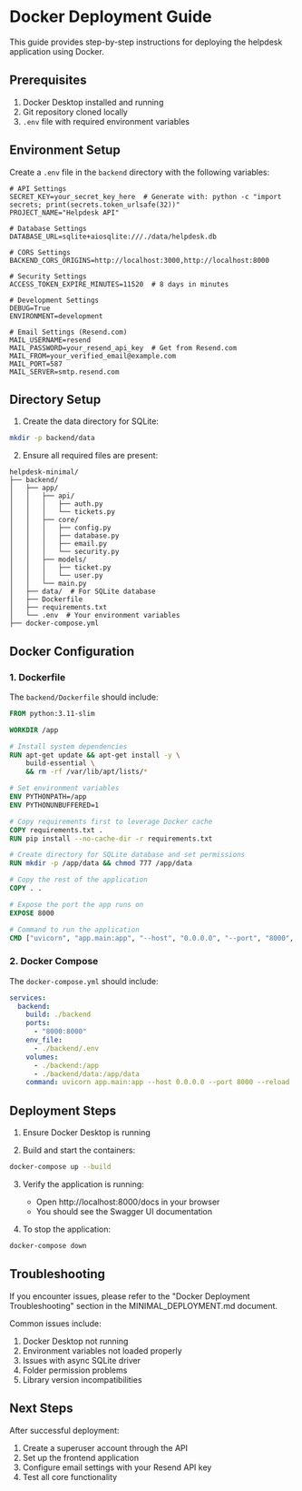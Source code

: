 # Docker Deployment Guide

This guide provides step-by-step instructions for deploying the helpdesk application using Docker.

## Prerequisites

1. Docker Desktop installed and running
2. Git repository cloned locally
3. `.env` file with required environment variables

## Environment Setup

Create a `.env` file in the `backend` directory with the following variables:

```env
# API Settings
SECRET_KEY=your_secret_key_here  # Generate with: python -c "import secrets; print(secrets.token_urlsafe(32))"
PROJECT_NAME="Helpdesk API"

# Database Settings
DATABASE_URL=sqlite+aiosqlite:///./data/helpdesk.db

# CORS Settings
BACKEND_CORS_ORIGINS=http://localhost:3000,http://localhost:8000

# Security Settings
ACCESS_TOKEN_EXPIRE_MINUTES=11520  # 8 days in minutes

# Development Settings
DEBUG=True
ENVIRONMENT=development

# Email Settings (Resend.com)
MAIL_USERNAME=resend
MAIL_PASSWORD=your_resend_api_key  # Get from Resend.com
MAIL_FROM=your_verified_email@example.com
MAIL_PORT=587
MAIL_SERVER=smtp.resend.com
```

## Directory Setup

1. Create the data directory for SQLite:

```bash
mkdir -p backend/data
```

2. Ensure all required files are present:

```
helpdesk-minimal/
├── backend/
│   ├── app/
│   │   ├── api/
│   │   │   ├── auth.py
│   │   │   └── tickets.py
│   │   ├── core/
│   │   │   ├── config.py
│   │   │   ├── database.py
│   │   │   ├── email.py
│   │   │   └── security.py
│   │   ├── models/
│   │   │   ├── ticket.py
│   │   │   └── user.py
│   │   └── main.py
│   ├── data/  # For SQLite database
│   ├── Dockerfile
│   ├── requirements.txt
│   └── .env  # Your environment variables
├── docker-compose.yml
```

## Docker Configuration

### 1. Dockerfile

The `backend/Dockerfile` should include:

```dockerfile
FROM python:3.11-slim

WORKDIR /app

# Install system dependencies
RUN apt-get update && apt-get install -y \
    build-essential \
    && rm -rf /var/lib/apt/lists/*

# Set environment variables
ENV PYTHONPATH=/app
ENV PYTHONUNBUFFERED=1

# Copy requirements first to leverage Docker cache
COPY requirements.txt .
RUN pip install --no-cache-dir -r requirements.txt

# Create directory for SQLite database and set permissions
RUN mkdir -p /app/data && chmod 777 /app/data

# Copy the rest of the application
COPY . .

# Expose the port the app runs on
EXPOSE 8000

# Command to run the application
CMD ["uvicorn", "app.main:app", "--host", "0.0.0.0", "--port", "8000", "--reload"]
```

### 2. Docker Compose

The `docker-compose.yml` should include:

```yaml
services:
  backend:
    build: ./backend
    ports:
      - "8000:8000"
    env_file:
      - ./backend/.env
    volumes:
      - ./backend:/app
      - ./backend/data:/app/data
    command: uvicorn app.main:app --host 0.0.0.0 --port 8000 --reload
```

## Deployment Steps

1. Ensure Docker Desktop is running

2. Build and start the containers:

```bash
docker-compose up --build
```

3. Verify the application is running:

   - Open http://localhost:8000/docs in your browser
   - You should see the Swagger UI documentation

4. To stop the application:

```bash
docker-compose down
```

## Troubleshooting

If you encounter issues, please refer to the "Docker Deployment Troubleshooting" section in the MINIMAL_DEPLOYMENT.md document.

Common issues include:

1. Docker Desktop not running
2. Environment variables not loaded properly
3. Issues with async SQLite driver
4. Folder permission problems
5. Library version incompatibilities

## Next Steps

After successful deployment:

1. Create a superuser account through the API
2. Set up the frontend application
3. Configure email settings with your Resend API key
4. Test all core functionality 